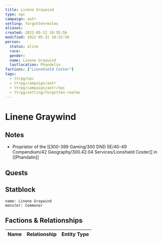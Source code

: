 ```yaml
---
title: Linene Graywind
type: npc
campaign: aotr
setting: forgottenrealms
aliases: 
created: 2022-05-22 10:55:56
modified: 2022-05-22 10:55:56
person:
  status: alive
  race: 
  gender: 
  name: Linene Graywind
  lastlocation: Phandelin
factions: ["Lionshield Coster"]
tags:
  - ttrpg/npc
  - ttrpg/campaign/aotr
  - ttrpg/campaign/aotr/npc
  - ttrpg/setting/forgotten-realms
---
```


# Linene Graywind

## Notes

- Proprietor of the [[300-399 Gaming/300 DND 5E/40-49 Compendium/42 Geography/300.42.04 Services/Lionshield Coster]] in [[Phandalin]]

## Quests


## Statblock

```statblock
name: Linene Graywind
monster: Commoner
```


## Factions & Relationships
| Name | Relationship | Entity Type |
| ---- |:------------:| ----------- |



